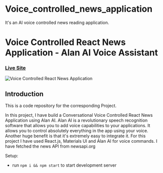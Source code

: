 # Voice_controlled_news_application
It's an AI voice controlled news reading application.

# Voice Controlled React News Application - Alan AI Voice Assistant

### [Live Site](https://https://voice-ai-news-reader.netlify.app//)

![Voice Controlled React News Application](https://ibb.co/KzLV4qd)

## Introduction
This is a code repository for the corresponding Project. 

In this project, I have build a Conversational Voice Controlled React News Application using Alan AI. Alan AI is a revolutionary speech recognition software that allows you to add voice capabilities to your applications. It allows you to control absolutely everything in the app using your voice. Another huge benefit is that it's extremely easy to integrate it. For this project I have used React.js, Materials UI and Alan AI for voice commands. I have fetched the news API from newsapi.org   

Setup:
- run ```npm i && npm start``` to start development server
